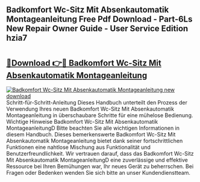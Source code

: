 ## Badkomfort Wc-Sitz Mit Absenkautomatik Montageanleitung Free Pdf Download - Part-6Ls New Repair Owner Guide - User Service Edition hzia7

# <h2><a href="http://df6czgs.blite.top/?on=Badkomfort+Wc-Sitz+Mit+Absenkautomatik+Montageanleitung">🔗Download 👉🔴 Badkomfort Wc-Sitz Mit Absenkautomatik Montageanleitung</a></h2>

[![Badkomfort Wc-Sitz Mit Absenkautomatik Montageanleitung new download](https://i.imgur.com/lujVjoI.png)](http://df6czgs.blite.top/?on=Badkomfort+Wc-Sitz+Mit+Absenkautomatik+Montageanleitung)
Schritt-für-Schritt-Anleitung Dieses Handbuch unterteilt den Prozess der Verwendung Ihres neuen Badkomfort Wc-Sitz Mit Absenkautomatik Montageanleitung in überschaubare Schritte für eine mühelose Bedienung. Wichtige Hinweise Badkomfort Wc-Sitz Mit Absenkautomatik MontageanleitungD Bitte beachten Sie alle wichtigen Informationen in diesem Handbuch. Dieses bemerkenswerte Badkomfort Wc-Sitz Mit Absenkautomatik Montageanleitung bietet dank seiner fortschrittlichen Funktionen eine nahtlose Mischung aus Funktionalität und Benutzerfreundlichkeit. Wir vertrauen darauf, dass das Badkomfort Wc-Sitz Mit Absenkautomatik MontageanleitungD eine zuverlässige und effektive Ressource bei Ihren Bemühungen war, Ihr neues Gerät zu beherrschen. Bei Fragen oder Bedenken wenden Sie sich bitte an unser Kundendienstteam.
